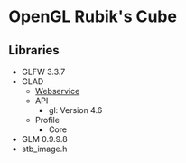 # OpenGL Rubik's Cube

## Libraries
* GLFW 3.3.7
* GLAD
    * [Webservice](https://glad.dav1d.de/)
    * API
        * gl: Version 4.6
    * Profile
        * Core
* GLM 0.9.9.8
* stb_image.h
